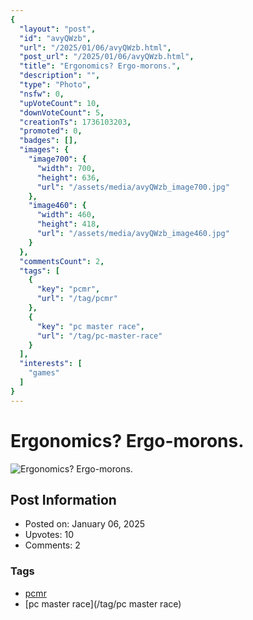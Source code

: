 ```yaml
---
{
  "layout": "post",
  "id": "avyQWzb",
  "url": "/2025/01/06/avyQWzb.html",
  "post_url": "/2025/01/06/avyQWzb.html",
  "title": "Ergonomics? Ergo-morons.",
  "description": "",
  "type": "Photo",
  "nsfw": 0,
  "upVoteCount": 10,
  "downVoteCount": 5,
  "creationTs": 1736103203,
  "promoted": 0,
  "badges": [],
  "images": {
    "image700": {
      "width": 700,
      "height": 636,
      "url": "/assets/media/avyQWzb_image700.jpg"
    },
    "image460": {
      "width": 460,
      "height": 418,
      "url": "/assets/media/avyQWzb_image460.jpg"
    }
  },
  "commentsCount": 2,
  "tags": [
    {
      "key": "pcmr",
      "url": "/tag/pcmr"
    },
    {
      "key": "pc master race",
      "url": "/tag/pc-master-race"
    }
  ],
  "interests": [
    "games"
  ]
}
---
```


# Ergonomics? Ergo-morons.

![Ergonomics? Ergo-morons.](/assets/media/avyQWzb_image700.jpg)

## Post Information

- Posted on: January 06, 2025
- Upvotes: 10
- Comments: 2

### Tags

- [pcmr](/tag/pcmr)
- [pc master race](/tag/pc master race)
